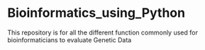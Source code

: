 # Bioinformatics_using_Python
This repository is for all the different function commonly used for bioinformaticians to evaluate Genetic Data
